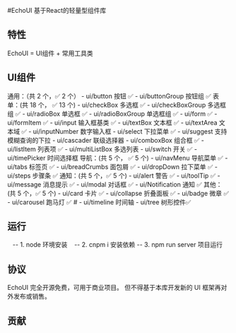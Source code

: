 #EchoUI
基于React的轻量型组件库

## 特性
EchoUI = UI组件 + 常用工具类

## UI组件
通用：（共 2 个，✅ 2 个）
      - ui/button 按钮 ✅
      - ui/buttonGroup 按钮组 ✅
    表单：(共 18 个， ✅ 13 个)
      - ui/checkBox 多选框 ✅
      - ui/checkBoxGroup 多选框组 ✅
      - ui/radioBox 单选框 ✅
      - ui/radioBoxGroup 单选框组 ✅
      - ui/form ✅
      - ui/formItem ✅
      - ui/input 输入框基类  ✅
      - ui/textBox 文本框  ✅
      - ui/textArea 文本域  ✅
      - ui/inputNumber 数字输入框
      - ui/select 下拉菜单  ✅
      - ui/suggest 支持模糊查询的下拉
      - ui/cascader 联级选择器
      - ui/comboxBox 组合框 ✅
      - ui/listItem 列表项 ✅
      - ui/multiListBox 多选列表
      - ui/switch 开关 ✅
      - ui/timePicker 时间选择框
    导航：(共 5 个， ✅ 5 个)
      - ui/navMenu 导航菜单 ✅
      - ui/tabs 标签页 ✅
      - ui/breadCrumbs 面包屑 ✅
      - ui/dropDown 拉下菜单 ✅
      - ui/steps 步骤条 ✅
    通知：(共 5 个，✅ 5 个)
      - ui/alert 警告 ✅
      - ui/toolTip ✅
      - ui/message 消息提示 ✅
      - ui/modal 对话框 ✅
      - ui/Notification 通知 ✅
    其他：(共 5 个，✅ 5 个)
      - ui/card 卡片 ✅
      - ui/collapse 折叠面板 ✅
      - ui/badge 微章 ✅
      - ui/carousel 跑马灯 ✅
      # - ui/timeline 时间轴
      - ui/tree 树形控件✅

## 运行
    -- 1. node 环境安装
    -- 2. cnpm i 安装依赖
    -- 3. npm run server 项目运行 
## 协议
EchoUI 完全开源免费，可用于商业项目。
但不得基于本库开发新的 UI 框架再对外发布或销售。

## 贡献
